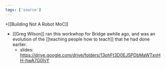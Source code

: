 ```yaml
---
tags: ['source']
---
```


+[[Building Not A Robot MoC]]

- [[Greg Wilson]] ran this workwhop for Bridge awhile ago, and was an evolution of the [[teaching people how to teach]] that he had done earlier.
	- slides: https://drive.google.com/drive/folders/13ohFt3D0EJ5PDbMaWTxnHH-hwA7G0IvY